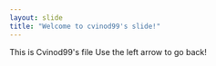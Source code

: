 ```yaml
---
layout: slide
title: "Welcome to cvinod99's slide!"
---
```

This is Cvinod99's file
Use the left arrow to go back!
